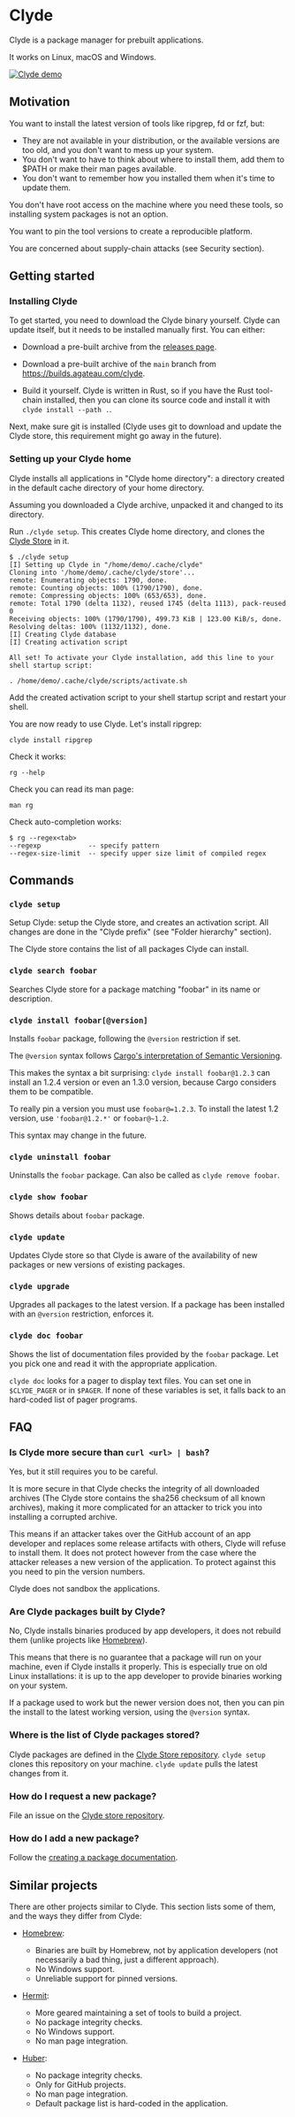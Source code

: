 # Clyde

Clyde is a package manager for prebuilt applications.

It works on Linux, macOS and Windows.

[![Clyde demo](https://asciinema.org/a/629496.svg)](https://asciinema.org/a/629496)

## Motivation

You want to install the latest version of tools like ripgrep, fd or fzf, but:

- They are not available in your distribution, or the available versions are too old, and you don't want to mess up your system.
- You don't want to have to think about where to install them, add them to $PATH or make their man pages available.
- You don't want to remember how you installed them when it's time to update them.

You don't have root access on the machine where you need these tools, so installing system packages is not an option.

You want to pin the tool versions to create a reproducible platform.

You are concerned about supply-chain attacks (see Security section).

## Getting started

### Installing Clyde

To get started, you need to download the Clyde binary yourself. Clyde can update itself, but it needs to be installed manually first. You can either:

- Download a pre-built archive from the [releases page](http://github.com/agateau/clyde/releases).

- Download a pre-built archive of the `main` branch from <https://builds.agateau.com/clyde>.

- Build it yourself. Clyde is written in Rust, so if you have the Rust tool-chain installed, then you can clone its source code and install it with `clyde install --path .`.

Next, make sure git is installed (Clyde uses git to download and update the Clyde store, this requirement might go away in the future).

### Setting up your Clyde home

Clyde installs all applications in "Clyde home directory": a directory created in the default cache directory of your home directory.

Assuming you downloaded a Clyde archive, unpacked it and changed to its directory.

Run `./clyde setup`. This creates Clyde home directory, and clones the [Clyde Store](https://github.com/agateau/clyde-store) in it.

```
$ ./clyde setup
[I] Setting up Clyde in "/home/demo/.cache/clyde"
Cloning into '/home/demo/.cache/clyde/store'...
remote: Enumerating objects: 1790, done.
remote: Counting objects: 100% (1790/1790), done.
remote: Compressing objects: 100% (653/653), done.
remote: Total 1790 (delta 1132), reused 1745 (delta 1113), pack-reused 0
Receiving objects: 100% (1790/1790), 499.73 KiB | 123.00 KiB/s, done.
Resolving deltas: 100% (1132/1132), done.
[I] Creating Clyde database
[I] Creating activation script

All set! To activate your Clyde installation, add this line to your shell startup script:

. /home/demo/.cache/clyde/scripts/activate.sh
```

Add the created activation script to your shell startup script and restart your shell.

You are now ready to use Clyde. Let's install ripgrep:

```
clyde install ripgrep
```

Check it works:

```
rg --help
```

Check you can read its man page:

```
man rg
```

Check auto-completion works:

```
$ rg --regex<tab>
--regexp            -- specify pattern
--regex-size-limit  -- specify upper size limit of compiled regex
```

## Commands

### `clyde setup`

Setup Clyde: setup the Clyde store, and creates an activation script. All changes are done in the "Clyde prefix" (see "Folder hierarchy" section).

The Clyde store contains the list of all packages Clyde can install.

### `clyde search foobar`

Searches Clyde store for a package matching "foobar" in its name or description.

### `clyde install foobar[@version]`

Installs `foobar` package, following the `@version` restriction if set.

The `@version` syntax follows [Cargo's interpretation of Semantic Versioning][cargo-semver].

This makes the syntax a bit surprising: `clyde install foobar@1.2.3` can install an 1.2.4 version or even an 1.3.0 version, because Cargo considers them to be compatible.

To really pin a version you must use `foobar@=1.2.3`. To install the latest 1.2 version, use `'foobar@1.2.*'` or `foobar@~1.2`.

This syntax may change in the future.

[cargo-semver]: https://doc.rust-lang.org/cargo/reference/specifying-dependencies.html

### `clyde uninstall foobar`

Uninstalls the `foobar` package. Can also be called as `clyde remove foobar`.

### `clyde show foobar`

Shows details about `foobar` package.

### `clyde update`

Updates Clyde store so that Clyde is aware of the availability of new packages or new versions of existing packages.

### `clyde upgrade`

Upgrades all packages to the latest version. If a package has been installed with an `@version` restriction, enforces it.

### `clyde doc foobar`

Shows the list of documentation files provided by the `foobar` package. Let you pick one and read it with the appropriate application.

`clyde doc` looks for a pager to display text files. You can set one in `$CLYDE_PAGER` or in `$PAGER`. If none of these variables is set, it falls back to an hard-coded list of pager programs.

## FAQ

### Is Clyde more secure than `curl <url> | bash`?

Yes, but it still requires you to be careful.

It is more secure in that Clyde checks the integrity of all downloaded archives (The Clyde store contains the sha256 checksum of all known archives), making it more complicated for an attacker to trick you into installing a corrupted archive.

This means if an attacker takes over the GitHub account of an app developer and replaces some release artifacts with others, Clyde will refuse to install them. It does not protect however from the case where the attacker releases a new version of the application. To protect against this you need to pin the version numbers.

Clyde does not sandbox the applications.

### Are Clyde packages built by Clyde?

No, Clyde installs binaries produced by app developers, it does not rebuild them (unlike projects like [Homebrew](https://brew.sh)).

This means that there is no guarantee that a package will run on your machine, even if Clyde installs it properly. This is especially true on old Linux installations: it is up to the app developer to provide binaries working on your system.

If a package used to work but the newer version does not, then you can pin the install to the latest working version, using the `@version` syntax.

### Where is the list of Clyde packages stored?

Clyde packages are defined in the [Clyde Store repository][store-repo]. `clyde setup` clones this repository on your machine. `clyde update` pulls the latest changes from it.

### How do I request a new package?

File an issue on the [Clyde store repository][store-repo].

### How do I add a new package?

Follow the [creating a package documentation](docs/creating-a-package.md).

[store-repo]: https://github.com/agateau/clyde-store

## Similar projects

There are other projects similar to Clyde. This section lists some of them, and the ways they differ from Clyde:

- [Homebrew](https://brew.sh/):
    - Binaries are built by Homebrew, not by application developers (not necessarily a bad thing, just a different approach).
    - No Windows support.
    - Unreliable support for pinned versions.

- [Hermit](https://cashapp.github.io/hermit/):
    - More geared maintaining a set of tools to build a project.
    - No package integrity checks.
    - No Windows support.
    - No man page integration.

- [Huber](https://github.com/innobead/huber):
    - No package integrity checks.
    - Only for GitHub projects.
    - No man page integration.
    - Default package list is hard-coded in the application.
